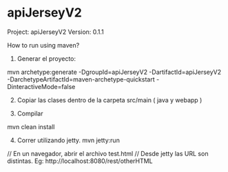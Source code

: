 # apiJerseyV2
Project: apiJerseyV2
Version: 0.1.1

How to run using maven?

1. Generar el proyecto:

mvn archetype:generate -DgroupId=apiJerseyV2 -DartifactId=apiJerseyV2 -DarchetypeArtifactId=maven-archetype-quickstart -DinteractiveMode=false

2. Copiar las clases dentro de la carpeta src/main ( java y webapp )

3. Compilar

mvn clean install

4. Correr utilizando jetty.
mvn jetty:run

// En un navegador, abrir el archivo test.html
// Desde jetty las URL son distintas. Eg: http://localhost:8080/rest/otherHTML


